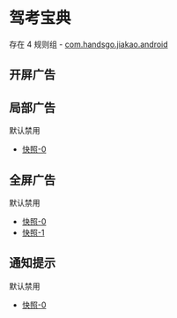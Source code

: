 # 驾考宝典

存在 4 规则组 - [com.handsgo.jiakao.android](/src/apps/com.handsgo.jiakao.android.ts)

## 开屏广告

## 局部广告

默认禁用

- [快照-0](https://i.gkd.li/import/13475994)

## 全屏广告

默认禁用

- [快照-0](https://i.gkd.li/import/13476039)
- [快照-1](https://i.gkd.li/import/13523033)

## 通知提示

默认禁用

- [快照-0](https://i.gkd.li/import/13520296)
